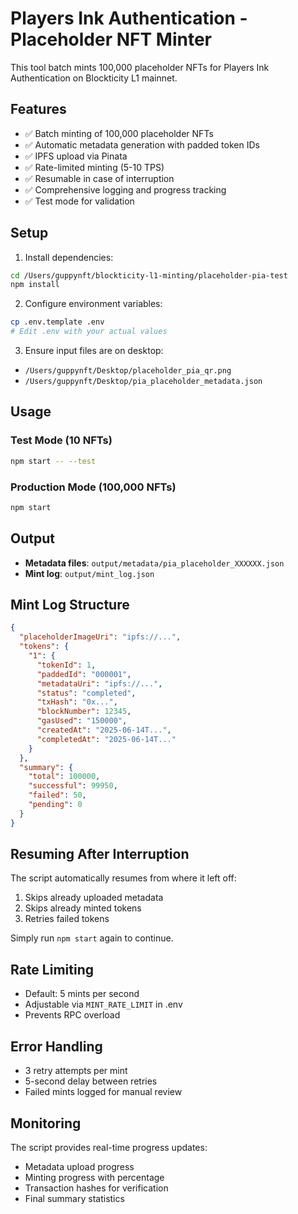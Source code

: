 # Players Ink Authentication - Placeholder NFT Minter

This tool batch mints 100,000 placeholder NFTs for Players Ink Authentication on Blockticity L1 mainnet.

## Features

- ✅ Batch minting of 100,000 placeholder NFTs
- ✅ Automatic metadata generation with padded token IDs
- ✅ IPFS upload via Pinata
- ✅ Rate-limited minting (5-10 TPS)
- ✅ Resumable in case of interruption
- ✅ Comprehensive logging and progress tracking
- ✅ Test mode for validation

## Setup

1. Install dependencies:
```bash
cd /Users/guppynft/blockticity-l1-minting/placeholder-pia-test
npm install
```

2. Configure environment variables:
```bash
cp .env.template .env
# Edit .env with your actual values
```

3. Ensure input files are on desktop:
- `/Users/guppynft/Desktop/placeholder_pia_qr.png`
- `/Users/guppynft/Desktop/pia_placeholder_metadata.json`

## Usage

### Test Mode (10 NFTs)
```bash
npm start -- --test
```

### Production Mode (100,000 NFTs)
```bash
npm start
```

## Output

- **Metadata files**: `output/metadata/pia_placeholder_XXXXXX.json`
- **Mint log**: `output/mint_log.json`

## Mint Log Structure

```json
{
  "placeholderImageUri": "ipfs://...",
  "tokens": {
    "1": {
      "tokenId": 1,
      "paddedId": "000001",
      "metadataUri": "ipfs://...",
      "status": "completed",
      "txHash": "0x...",
      "blockNumber": 12345,
      "gasUsed": "150000",
      "createdAt": "2025-06-14T...",
      "completedAt": "2025-06-14T..."
    }
  },
  "summary": {
    "total": 100000,
    "successful": 99950,
    "failed": 50,
    "pending": 0
  }
}
```

## Resuming After Interruption

The script automatically resumes from where it left off:
1. Skips already uploaded metadata
2. Skips already minted tokens
3. Retries failed tokens

Simply run `npm start` again to continue.

## Rate Limiting

- Default: 5 mints per second
- Adjustable via `MINT_RATE_LIMIT` in .env
- Prevents RPC overload

## Error Handling

- 3 retry attempts per mint
- 5-second delay between retries
- Failed mints logged for manual review

## Monitoring

The script provides real-time progress updates:
- Metadata upload progress
- Minting progress with percentage
- Transaction hashes for verification
- Final summary statistics